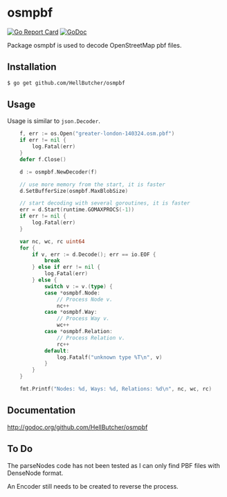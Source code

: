 # osmpbf
[![Go Report Card](https://goreportcard.com/badge/github.com/HellButcher/osmpbf)](https://goreportcard.com/report/github.com/HellButcher/osmpbf)
[![GoDoc](https://godoc.org/github.com/HellButcher/osmpbf?status.svg)](https://godoc.org/github.com/HellButcher/osmpbf)

Package osmpbf is used to decode OpenStreetMap pbf files.

## Installation

```bash
$ go get github.com/HellButcher/osmpbf
```

## Usage

Usage is similar to `json.Decoder`.

```Go
	f, err := os.Open("greater-london-140324.osm.pbf")
	if err != nil {
		log.Fatal(err)
	}
	defer f.Close()

	d := osmpbf.NewDecoder(f)

	// use more memory from the start, it is faster
	d.SetBufferSize(osmpbf.MaxBlobSize)

	// start decoding with several goroutines, it is faster
	err = d.Start(runtime.GOMAXPROCS(-1))
	if err != nil {
		log.Fatal(err)
	}

	var nc, wc, rc uint64
	for {
		if v, err := d.Decode(); err == io.EOF {
			break
		} else if err != nil {
			log.Fatal(err)
		} else {
			switch v := v.(type) {
			case *osmpbf.Node:
				// Process Node v.
				nc++
			case *osmpbf.Way:
				// Process Way v.
				wc++
			case *osmpbf.Relation:
				// Process Relation v.
				rc++
			default:
				log.Fatalf("unknown type %T\n", v)
			}
		}
	}

	fmt.Printf("Nodes: %d, Ways: %d, Relations: %d\n", nc, wc, rc)
```

## Documentation

http://godoc.org/github.com/HellButcher/osmpbf

## To Do

The parseNodes code has not been tested as I can only find PBF files with DenseNode format.

An Encoder still needs to be created to reverse the process.
